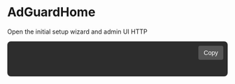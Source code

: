 <!DOCTYPE html>
<html>
    <head>
        <title>AdGuardHome dockercompose.yaml README</title>
            <style>
            .code-container {
                position: relative;
                background-color: #2d2d2d;
                color: #ccc;
                padding: 1rem;
                border-radius: 8px;
                font-family: monospace;
                white-space: pre-wrap; /* Allows long lines to wrap */
                overflow: auto; /* Adds scrollbars if content is too large */
                max-height: 400px; /* Limits the height of the code block */
                margin-bottom: 1rem;
            }
            .copy-button {
                position: absolute;
                top: 10px;
                right: 10px;
                background-color: #555;
                color: white;
                border: none;
                padding: 8px 12px;
                border-radius: 4px;
                cursor: pointer;
                font-size: 14px;
                font-family: sans-serif;
                transition: background-color 0.2s;
            }
            .copy-button:hover {
                background-color: #777;
            }
            .copy-button:active {
                background-color: #444;
            }
            .copied-text {
                color: #4CAF50;
            }
    </style>
    </head>
    <body>
        <h1>AdGuardHome</h1>
        <p>Open the initial setup wizard and admin UI HTTP</p>
        <div class="code-container">
        <button class="copy-button" onclick="copyCode(this)">Copy</button>
    </div>
    <script>
        function copyCode(button) {
            // Select the code element inside the same parent as the button
            const codeBlock = button.parentNode.querySelector('code');
            // Create a temporary textarea to hold the code
            const tempTextArea = document.createElement('textarea');
            tempTextArea.value = codeBlock.textContent.trim();
            document.body.appendChild(tempTextArea);
            // Select the text and copy it
            tempTextArea.select();
            document.execCommand('copy');
            // Clean up the temporary textarea
            document.body.removeChild(tempTextArea);
            // Give the user visual feedback
            const originalText = button.textContent;
            button.textContent = 'Copied!';
            button.classList.add('copied-text');
            setTimeout(() => {
                button.textContent = originalText;
                button.classList.remove('copied-text');
            }, 2000);
        }
    </script> 
</html>